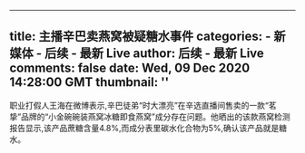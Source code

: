 
---
title: 主播辛巴卖燕窝被疑糖水事件
categories: 
    - 新媒体
    - 后续 - 最新 Live
author: 后续 - 最新 Live
comments: false
date: Wed, 09 Dec 2020 14:28:00 GMT
thumbnail: ''
---

<div>   
职业打假人王海在微博表示,辛巴徒弟“时大漂亮”在辛选直播间售卖的一款“茗挚”品牌的“小金碗碗装燕窝冰糖即食燕窝”成分存在问题。他晒出的该款燕窝检测报告显示,该产品蔗糖含量4.8%,而成分表里碳水化合物为5%,确认该产品就是糖水。  
</div>
            